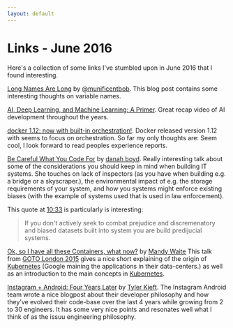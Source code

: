 ```yaml
---
layout: default
---
```

# Links - June 2016

Here's a collection of some links I've stumbled upon in June 2016 that
I found interesting.

[Long Names Are Long](http://journal.stuffwithstuff.com/2016/06/16/long-names-are-long/)
by [@munificentbob](https://twitter.com/munificentbob).  This blog
post contains some interesting thoughts on variable names.

[AI, Deep Learning, and Machine Learning: A Primer](https://vimeo.com/170189199).
Great recap video of AI development throughout the years.

[docker 1.12: now with built-in orchestration!](https://blog.docker.com/2016/06/docker-1-12-built-in-orchestration/).
Docker released version 1.12 with seems to focus on orchestration.  So
far my only thoughts are: Seem cool, I look forward to read peoples
experience reports.

[Be Careful What You Code For](https://www.youtube.com/watch?v=UWBZNxPzoUY)
by [danah boyd](http://www.danah.org/). Really interesting talk about
some of the considerations you should keep in mind when building IT
systems. She touches on lack of inspectors (as you have when building
e.g. a bridge or a skyscraper.), the environmental impact of e.g. the
storage requirements of your system, and how you systems might enforce
existing biases (with the example of systems used that is used in law
enforcement).

This quote at [10:33](https://youtu.be/UWBZNxPzoUY?t=10m33s) is
particularly is interesting:

<blockquote>
If you don't actively seek to combat prejudice and discremenatory and
biased datasets built into system you are build predijucial systems.
</blockquote>


[Ok, so I have all these Containers, what now?](https://youtu.be/7yhUbT40xLY)
by [Mandy Waite](https://twitter.com/tekgrrl) This talk from
[GOTO London 2015](http://gotoldn.com) gives a nice short explaining
of the origin of [Kubernetes](http://kubernetes.io/) (Google maining
the applications in their data-centers.) as well as an introduction to
the main concepts in [Kubernetes](http://kubernetes.io/).

[Instagram + Android: Four Years Later](https://engineering.instagram.com/instagram-android-four-years-later-927c166b0201)
by [Tyler Kieft](http://tylerkieft.com/).  The Instagram Android team
wrote a nice blogpost about their developer philosophy and how they’ve
evolved their code-base over the last 4 years while growing from 2 to
30 engineers. It has some very nice points and resonates well what I
think of as the issuu engineering philosophy.
